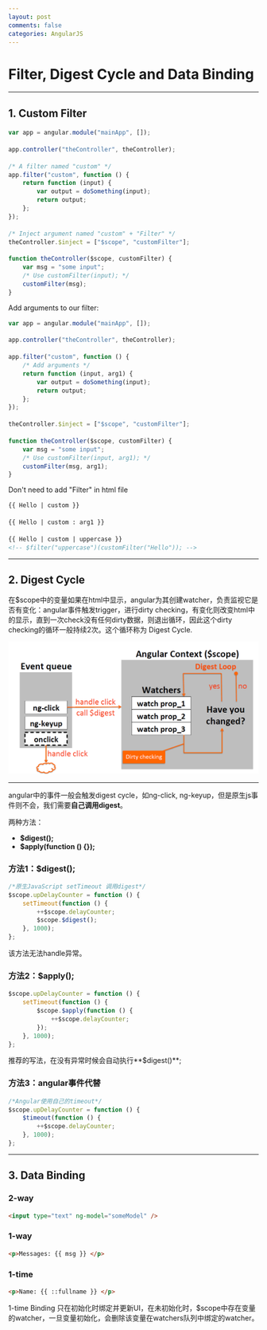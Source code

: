 ```yaml
---
layout: post
comments: false
categories: AngularJS
---
```



# Filter, Digest Cycle and Data Binding

---

## 1. Custom Filter

```js
var app = angular.module("mainApp", []);

app.controller("theController", theController);

/* A filter named "custom" */
app.filter("custom", function () {
    return function (input) {
        var output = doSomething(input);
        return output;
    };
});

/* Inject argument named "custom" + "Filter" */
theController.$inject = ["$scope", "customFilter"];

function theController($scope, customFilter) {
    var msg = "some input";
    /* Use customFilter(input); */
    customFilter(msg);
}

```


Add arguments to our filter:

```js
var app = angular.module("mainApp", []);

app.controller("theController", theController);

app.filter("custom", function () {
    /* Add arguments */
    return function (input, arg1) {
        var output = doSomething(input);
        return output;
    };
});

theController.$inject = ["$scope", "customFilter"];

function theController($scope, customFilter) {
    var msg = "some input";
    /* Use customFilter(input, arg1); */
    customFilter(msg, arg1);
}

```

Don't need to add "Filter" in html file

```html
{{ Hello | custom }}

{{ Hello | custom : arg1 }}

{{ Hello | custom | uppercase }}
<!-- $filter("uppercase")(customFilter("Hello")); -->
```

---

## 2. Digest Cycle

在\$scope中的变量如果在html中显示，angular为其创建watcher，负责监视它是否有变化：angular事件触发trigger，进行dirty checking，有变化则改变html中的显示，直到一次check没有任何dirty数据，则退出循环，因此这个dirty checking的循环一般持续2次。这个循环称为 Digest Cycle.

![](../../static/img/DigestLoop.png)


---

angular中的事件一般会触发digest cycle，如ng-click, ng-keyup，但是原生js事件则不会，我们需要**自己调用digest**。

两种方法：

 * **\$digest();** 
 * **\$apply(function () {});**

### 方法1：\$digest();

```js
/*原生JavaScript setTimeout 调用digest*/
$scope.upDelayCounter = function () {
    setTimeout(function () {
        ++$scope.delayCounter;
        $scope.$digest();
    }, 1000);
};
```

该方法无法handle异常。

### 方法2：\$apply();
```js
$scope.upDelayCounter = function () {
    setTimeout(function () {
        $scope.$apply(function () {
            ++$scope.delayCounter;
        });
    }, 1000);
};
```

推荐的写法，在没有异常时候会自动执行**\$digest()**;

### 方法3：angular事件代替

```js
/*Angular使用自己的timeout*/
$scope.upDelayCounter = function () {
    $timeout(function () {
        ++$scope.delayCounter;
    }, 1000);
};
```

---

## 3. Data Binding

### 2-way

```html
<input type="text" ng-model="someModel" />
```

### 1-way

```html
<p>Messages: {{ msg }} </p>
```

### 1-time

```html
<p>Name: {{ ::fullname }} </p>
```

1-time Binding 只在初始化时绑定并更新UI，在未初始化时，\$scope中存在变量的watcher，一旦变量初始化，会删除该变量在watchers队列中绑定的watcher。